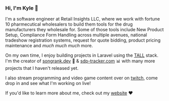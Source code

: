 ### Hi, I'm Kyle 👋

I'm a software engineer at Retail Insights LLC, where we work with fortune 10 pharmecutical wholesalers to build them tools for the drug manufacturers they wholesale for. Some of those tools include New Product Setup, Compliance Form Handling across multiple avenues, national tradeshow registration systems, request for quote bidding, product pricing maintenance and *much much much* more.

On my own time, I enjoy building projects in Laravel using the [TALL](https://tallstack.dev/) stack. I'm the creator of [songrank.dev](https://songrank.dev) 🎵 & [sdp-tracker.com](https://sdp-tracker.com) 📊 with many more projects that I haven't released yet.

I also stream programming and video game content over on [twitch](https://twitch.tv/spacelampsix), come drop in and see what I'm working on live!

If you'd like to learn more about me, check out my [website](https://kyledoes.dev) ❤️
